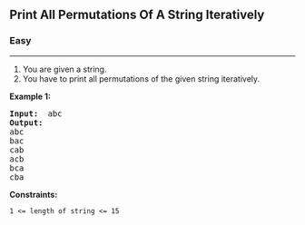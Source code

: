## Print All Permutations Of A String Iteratively

### Easy
***

1. You are given a string. 
2. You have to print all permutations of the given string iteratively.

**Example 1:**
<pre>
<b>Input: </b> abc
<b>Output: </b> 
abc
bac
cab
acb
bca
cba
</pre>

**Constraints:**
```
1 <= length of string <= 15
```
